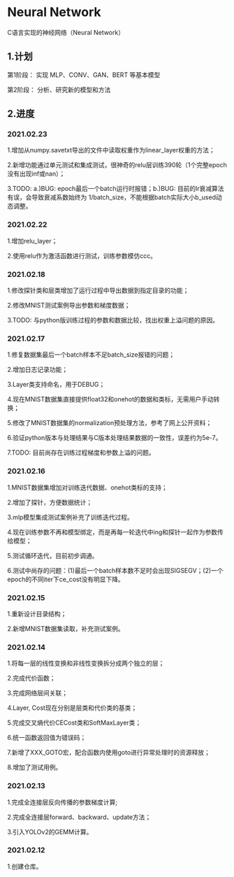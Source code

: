 # Neural Network

C语言实现的神经网络（Neural Network）

## 1.计划

第1阶段：
实现 MLP、CONV、GAN、BERT 等基本模型

第2阶段：
分析、研究新的模型和方法

## 2.进度

### 2021.02.23
1.增加从numpy.savetxt导出的文件中读取权重作为linear_layer权重的方法；

2.新增功能通过单元测试和集成测试，很神奇的relu层训练390轮（1个完整epoch没有出现inf或nan）；

3.TODO: a.)BUG: epoch最后一个batch运行时报错；b.)BUG: 目前的lr衰减算法有误，会导致衰减系数始终为 1/batch_size，不能根据batch实际大小b_used动态调整。

### 2021.02.22
1.增加relu_layer；

2.使用relu作为激活函数进行测试，训练参数模仿ccc。

### 2021.02.18
1.修改探针类和层类增加了运行过程中导出数据到指定目录的功能；

2.修改MNIST测试案例导出参数和梯度数据；

3.TODO: 与python版训练过程的参数和数据比较，找出权重上溢问题的原因。

### 2021.02.17
1.修复数据集最后一个batch样本不足batch_size报错的问题；

2.增加日志记录功能；

3.Layer类支持命名，用于DEBUG；

4.现在MNIST数据集直接提供float32和onehot的数据和类标，无需用户手动转换；

5.修改了MNIST数据集的normalization预处理方法，参考了网上公开资料；

6.验证python版本与处理结果与C版本处理结果数据的一致性，误差约为5e-7。

7.TODO: 目前尚存在训练过程梯度和参数上溢的问题。

### 2021.02.16
1.MNIST数据集增加对训练迭代数据、onehot类标的支持；

2.增加了探针，方便数据统计；

3.mlp模型集成测试案例补充了训练迭代过程。

4.现在训练参数不再和模型绑定，而是再每一轮迭代中ing和探针一起作为参数传给模型；

5.测试循环迭代，目前初步调通。

6.测试中尚存的问题：(1)最后一个batch样本数不足时会出现SIGSEGV；(2)一个epoch的不同iter下ce_cost没有明显下降。

### 2021.02.15
1.重新设计目录结构；

2.新增MNIST数据集读取，补充测试案例。

### 2021.02.14
1.将每一层的线性变换和非线性变换拆分成两个独立的层；

2.完成代价函数；

3.完成网络层间关联；

4.Layer, Cost现在分别是层类和代价类的基类；

5.完成交叉熵代价CECost类和SoftMaxLayer类；

6.统一函数返回值为错误码；

7.新增了XXX_GOTO宏，配合函数内使用goto进行异常处理时的资源释放；

8.增加了测试用例。

### 2021.02.13
1.完成全连接层反向传播的参数梯度计算;

2.完成全连接层forward、backward、update方法；

3.引入YOLOv2的GEMM计算。

### 2021.02.12
1.创建仓库。